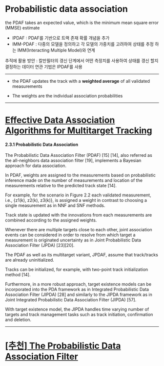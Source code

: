 # Probabilistic data association

the PDAF takes an expected value, which is the minimum mean square error (MMSE) estimate

- IPDAF : PDAF를 기반으로 트랙 존재 확률 개념을 추가 
- IMM-PDAF : 다중의 모델을 정의하고 각 모델의 가중치를 고려하여 상태를 추정 하는 IMM(Interacting Multiple Model)와 연계 


추적에 활용 방안 : 칼만필터의 갱신 단계에서 어떤 측정치를 사용하여 상태를 갱신 할지 결정하는 데이터 연관 기법은 IPDAF를 사용 



---

- the PDAF updates the track with a **weighted average** of all validated measurements

- The weights are the individual association probabilities


---
# [Effective Data Association Algorithms for Multitarget Tracking](https://macsphere.mcmaster.ca/bitstream/11375/16272/2/thesis%20-%20Biruk%20Habtemariam.pdf)


#### 2.3.1 Probabilistic Data Association

The Probabilistic Data Association Filter (PDAF) [15] [14], also referred as the all-neighbors data association filter [19], implements a Bayesian approach for data association. 

In PDAF, weights are assigned to the measurements based on probabilistic inference made on the number of measurements and location of the measurements relative to the predicted track state [14]. 

For example, for the scenario in Figure 2.2 each validated measurement, i.e., {z1(k), z2(k), z3(k)}, is assigned a weight in contrast to choosing a single measurement as in NNF and SNF methods. 

Track state is updated with the innovations from each measurements are combined according to the assigned weights. 

Whenever there are multiple targets close to each other, joint association events can be considered in order to resolve from which target a measurement is originated uncertainty as in Joint Probabilistic Data Association Filter (JPDA) [23][20]. 

The PDAF as well as its multitarget variant, JPDAF, assume that track/tracks are already uninitialized. 

Tracks can be initialized, for example, with two-point track initialization method [14]. 

Furthermore, in a more robust approach, target existence models can be incorporated into the PDA framework as in Integrated Probabilistic Data Association Filter (JIPDA) [28] and similarly to the JIPDA framework as in Joint Integrated Probabilistic Data Association Filter (JIPDA) [57]. 

With target existence model, the JIPDA handles time varying number of targets and track management tasks such as track initiation, confirmation and deletion.







---

# [[추천] The Probabilistic Data Association Filter](http://citeseerx.ist.psu.edu/viewdoc/download?doi=10.1.1.212.383&rep=rep1&type=pdf)